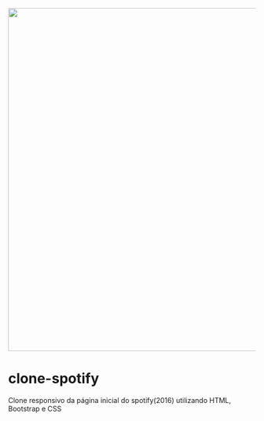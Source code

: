 <div align="center" >
    <img src="https://user-images.githubusercontent.com/104685458/193469139-51a25764-ebea-4e3e-9a8a-4c8be0eebd57.png" width="700px">
  </div>

# clone-spotify
Clone responsivo da página inicial do spotify(2016) utilizando HTML, Bootstrap e CSS
